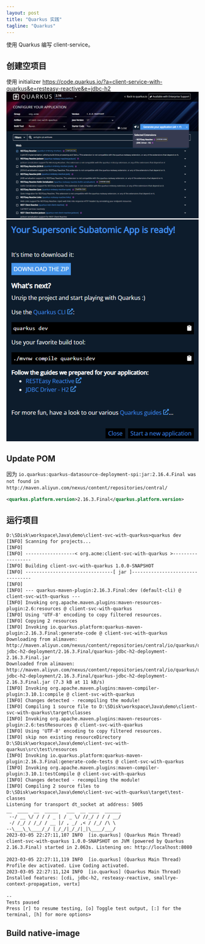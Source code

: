 ```yaml
---
layout: post
title: "Quarkus 实践"
tagline: "Quarkus"
---
```


使用 Quarkus 编写 client-service。


## 创建空项目
使用 initializer
https://code.quarkus.io/?a=client-service-with-quarkus&e=resteasy-reactive&e=jdbc-h2  
![img.png](https://raw.githubusercontent.com/yuqisun/yuqisun.github.io/master/_posts/images/client-demo/client_quarkus.png)
![img_1.png](https://raw.githubusercontent.com/yuqisun/yuqisun.github.io/master/_posts/images/client-demo/client_quarkus_2.png)


## Update POM
因为 `io.quarkus:quarkus-datasource-deployment-spi:jar:2.16.4.Final was not found in http://maven.aliyun.com/nexus/content/repositories/central/`
```xml
<quarkus.platform.version>2.16.3.Final</quarkus.platform.version>
```

## 运行项目
```shell
D:\SDisk\workspace\Java\demo\client-svc-with-quarkus>quarkus dev
[INFO] Scanning for projects...
[INFO]
[INFO] ------------------< org.acme:client-svc-with-quarkus >------------------
[INFO] Building client-svc-with-quarkus 1.0.0-SNAPSHOT
[INFO] --------------------------------[ jar ]---------------------------------
[INFO]
[INFO] --- quarkus-maven-plugin:2.16.3.Final:dev (default-cli) @ client-svc-with-quarkus ---
[INFO] Invoking org.apache.maven.plugins:maven-resources-plugin:2.6:resources @ client-svc-with-quarkus
[INFO] Using 'UTF-8' encoding to copy filtered resources.
[INFO] Copying 2 resources
[INFO] Invoking io.quarkus.platform:quarkus-maven-plugin:2.16.3.Final:generate-code @ client-svc-with-quarkus
Downloading from alimaven: http://maven.aliyun.com/nexus/content/repositories/central/io/quarkus/quarkus-jdbc-h2-deployment/2.16.3.Final/quarkus-jdbc-h2-deployment-2.16.3.Final.jar
Downloaded from alimaven: http://maven.aliyun.com/nexus/content/repositories/central/io/quarkus/quarkus-jdbc-h2-deployment/2.16.3.Final/quarkus-jdbc-h2-deployment-2.16.3.Final.jar (7.3 kB at 11 kB/s)
[INFO] Invoking org.apache.maven.plugins:maven-compiler-plugin:3.10.1:compile @ client-svc-with-quarkus
[INFO] Changes detected - recompiling the module!
[INFO] Compiling 1 source file to D:\SDisk\workspace\Java\demo\client-svc-with-quarkus\target\classes
[INFO] Invoking org.apache.maven.plugins:maven-resources-plugin:2.6:testResources @ client-svc-with-quarkus
[INFO] Using 'UTF-8' encoding to copy filtered resources.
[INFO] skip non existing resourceDirectory D:\SDisk\workspace\Java\demo\client-svc-with-quarkus\src\test\resources
[INFO] Invoking io.quarkus.platform:quarkus-maven-plugin:2.16.3.Final:generate-code-tests @ client-svc-with-quarkus
[INFO] Invoking org.apache.maven.plugins:maven-compiler-plugin:3.10.1:testCompile @ client-svc-with-quarkus
[INFO] Changes detected - recompiling the module!
[INFO] Compiling 2 source files to D:\SDisk\workspace\Java\demo\client-svc-with-quarkus\target\test-classes
Listening for transport dt_socket at address: 5005
__  ____  __  _____   ___  __ ____  ______
 --/ __ \/ / / / _ | / _ \/ //_/ / / / __/
 -/ /_/ / /_/ / __ |/ , _/ ,< / /_/ /\ \
--\___\_\____/_/ |_/_/|_/_/|_|\____/___/
2023-03-05 22:27:11,107 INFO  [io.quarkus] (Quarkus Main Thread) client-svc-with-quarkus 1.0.0-SNAPSHOT on JVM (powered by Quarkus 2.16.3.Final) started in 2.063s. Listening on: http://localhost:8080

2023-03-05 22:27:11,119 INFO  [io.quarkus] (Quarkus Main Thread) Profile dev activated. Live Coding activated.
2023-03-05 22:27:11,124 INFO  [io.quarkus] (Quarkus Main Thread) Installed features: [cdi, jdbc-h2, resteasy-reactive, smallrye-context-propagation, vertx]

--
Tests paused
Press [r] to resume testing, [o] Toggle test output, [:] for the terminal, [h] for more options>
```


## Build native-image

